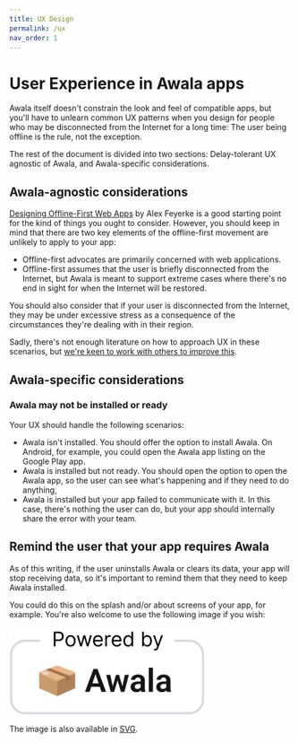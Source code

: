 ```yaml
---
title: UX Design
permalink: /ux
nav_order: 1
---
```


# User Experience in Awala apps

Awala itself doesn't constrain the look and feel of compatible apps, but you'll have to unlearn common UX patterns when you design for people who may be disconnected from the Internet for a long time: The user being offline is the rule, not the exception.

The rest of the document is divided into two sections: Delay-tolerant UX agnostic of Awala, and Awala-specific considerations.

## Awala-agnostic considerations

[Designing Offline-First Web Apps](https://alistapart.com/article/offline-first/) by Alex Feyerke is a good starting point for the kind of things you ought to consider. However, you should keep in mind that there are two key elements of the offline-first movement are unlikely to apply to your app:

- Offline-first advocates are primarily concerned with web applications.
- Offline-first assumes that the user is briefly disconnected from the Internet, but Awala is meant to support extreme cases where there's no end in sight for when the Internet will be restored.

You should also consider that if your user is disconnected from the Internet, they may be under excessive stress as a consequence of the circumstances they're dealing with in their region.

Sadly, there's not enough literature on how to approach UX in these scenarios, but [we're keen to work with others to improve this](https://github.com/relaycorp/relayverse/issues/26).

## Awala-specific considerations

### Awala may not be installed or ready

Your UX should handle the following scenarios:

- Awala isn't installed. You should offer the option to install Awala. On Android, for example, you could open the Awala app listing on the Google Play app.
- Awala is installed but not ready. You should open the option to open the Awala app, so the user can see what's happening and if they need to do anything,
- Awala is installed but your app failed to communicate with it. In this case, there's nothing the user can do, but your app should internally share the error with your team.

## Remind the user that your app requires Awala

As of this writing, if the user uninstalls Awala or clears its data, your app will stop receiving data, so it's important to remind them that they need to keep Awala installed.

You could do this on the splash and/or about screens of your app, for example. You're also welcome to use the following image if you wish:

!["Powered by Awala" logo](assets/images/powered-by-awala.png)

The image is also available in [SVG](assets/images/powered-by-awala.svg).
